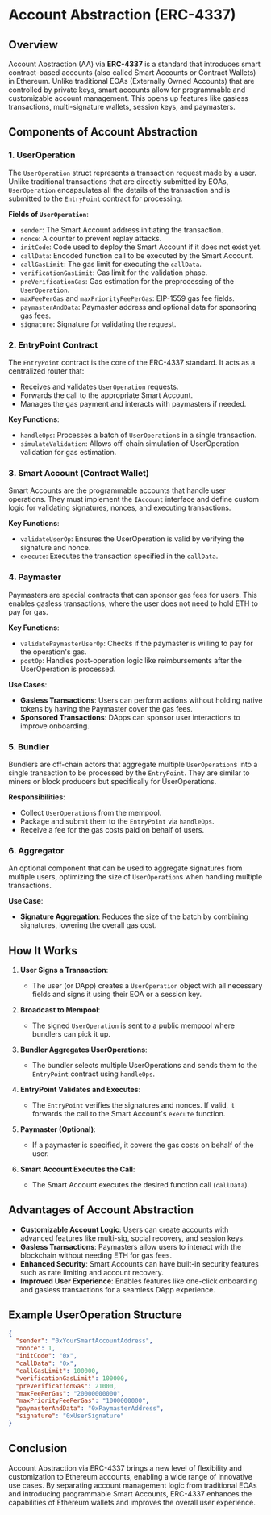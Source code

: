 # Account Abstraction (ERC-4337)

## Overview

Account Abstraction (AA) via **ERC-4337** is a standard that introduces smart contract-based accounts (also called Smart Accounts or Contract Wallets) in Ethereum. Unlike traditional EOAs (Externally Owned Accounts) that are controlled by private keys, smart accounts allow for programmable and customizable account management. This opens up features like gasless transactions, multi-signature wallets, session keys, and paymasters.

## Components of Account Abstraction

### 1. **UserOperation**

The `UserOperation` struct represents a transaction request made by a user. Unlike traditional transactions that are directly submitted by EOAs, `UserOperation` encapsulates all the details of the transaction and is submitted to the `EntryPoint` contract for processing.

**Fields of `UserOperation`**:
- `sender`: The Smart Account address initiating the transaction.
- `nonce`: A counter to prevent replay attacks.
- `initCode`: Code used to deploy the Smart Account if it does not exist yet.
- `callData`: Encoded function call to be executed by the Smart Account.
- `callGasLimit`: The gas limit for executing the `callData`.
- `verificationGasLimit`: Gas limit for the validation phase.
- `preVerificationGas`: Gas estimation for the preprocessing of the `UserOperation`.
- `maxFeePerGas` and `maxPriorityFeePerGas`: EIP-1559 gas fee fields.
- `paymasterAndData`: Paymaster address and optional data for sponsoring gas fees.
- `signature`: Signature for validating the request.

### 2. **EntryPoint Contract**

The `EntryPoint` contract is the core of the ERC-4337 standard. It acts as a centralized router that:
- Receives and validates `UserOperation` requests.
- Forwards the call to the appropriate Smart Account.
- Manages the gas payment and interacts with paymasters if needed.

**Key Functions**:
- `handleOps`: Processes a batch of `UserOperation`s in a single transaction.
- `simulateValidation`: Allows off-chain simulation of UserOperation validation for gas estimation.

### 3. **Smart Account (Contract Wallet)**

Smart Accounts are the programmable accounts that handle user operations. They must implement the `IAccount` interface and define custom logic for validating signatures, nonces, and executing transactions.

**Key Functions**:
- `validateUserOp`: Ensures the UserOperation is valid by verifying the signature and nonce.
- `execute`: Executes the transaction specified in the `callData`.

### 4. **Paymaster**

Paymasters are special contracts that can sponsor gas fees for users. This enables gasless transactions, where the user does not need to hold ETH to pay for gas.

**Key Functions**:
- `validatePaymasterUserOp`: Checks if the paymaster is willing to pay for the operation's gas.
- `postOp`: Handles post-operation logic like reimbursements after the UserOperation is processed.

**Use Cases**:
- **Gasless Transactions**: Users can perform actions without holding native tokens by having the Paymaster cover the gas fees.
- **Sponsored Transactions**: DApps can sponsor user interactions to improve onboarding.

### 5. **Bundler**

Bundlers are off-chain actors that aggregate multiple `UserOperation`s into a single transaction to be processed by the `EntryPoint`. They are similar to miners or block producers but specifically for UserOperations.

**Responsibilities**:
- Collect `UserOperation`s from the mempool.
- Package and submit them to the `EntryPoint` via `handleOps`.
- Receive a fee for the gas costs paid on behalf of users.

### 6. **Aggregator**

An optional component that can be used to aggregate signatures from multiple users, optimizing the size of `UserOperation`s when handling multiple transactions.

**Use Case**:
- **Signature Aggregation**: Reduces the size of the batch by combining signatures, lowering the overall gas cost.

## How It Works

1. **User Signs a Transaction**: 
   - The user (or DApp) creates a `UserOperation` object with all necessary fields and signs it using their EOA or a session key.
   
2. **Broadcast to Mempool**:
   - The signed `UserOperation` is sent to a public mempool where bundlers can pick it up.

3. **Bundler Aggregates UserOperations**:
   - The bundler selects multiple UserOperations and sends them to the `EntryPoint` contract using `handleOps`.
   
4. **EntryPoint Validates and Executes**:
   - The `EntryPoint` verifies the signatures and nonces. If valid, it forwards the call to the Smart Account's `execute` function.

5. **Paymaster (Optional)**:
   - If a paymaster is specified, it covers the gas costs on behalf of the user.

6. **Smart Account Executes the Call**:
   - The Smart Account executes the desired function call (`callData`).

## Advantages of Account Abstraction

- **Customizable Account Logic**: Users can create accounts with advanced features like multi-sig, social recovery, and session keys.
- **Gasless Transactions**: Paymasters allow users to interact with the blockchain without needing ETH for gas fees.
- **Enhanced Security**: Smart Accounts can have built-in security features such as rate limiting and account recovery.
- **Improved User Experience**: Enables features like one-click onboarding and gasless transactions for a seamless DApp experience.

## Example UserOperation Structure

```json
{
  "sender": "0xYourSmartAccountAddress",
  "nonce": 1,
  "initCode": "0x",
  "callData": "0x",
  "callGasLimit": 100000,
  "verificationGasLimit": 100000,
  "preVerificationGas": 21000,
  "maxFeePerGas": "20000000000",
  "maxPriorityFeePerGas": "1000000000",
  "paymasterAndData": "0xPaymasterAddress",
  "signature": "0xUserSignature"
}
```


## Conclusion

Account Abstraction via ERC-4337 brings a new level of flexibility and customization to Ethereum accounts, enabling a wide range of innovative use cases. By separating account management logic from traditional EOAs and introducing programmable Smart Accounts, ERC-4337 enhances the capabilities of Ethereum wallets and improves the overall user experience.
